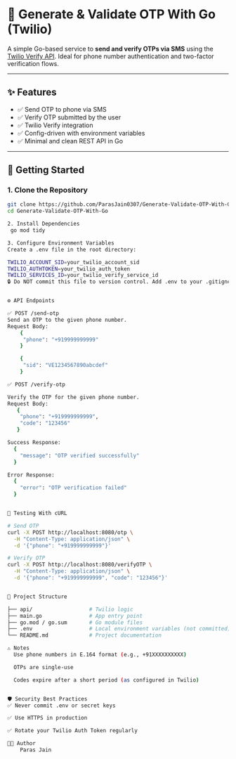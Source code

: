 # 🔐 Generate & Validate OTP With Go (Twilio)

A simple Go-based service to **send and verify OTPs via SMS** using the [Twilio Verify API](https://www.twilio.com/docs/verify). Ideal for phone number authentication and two-factor verification flows.

---

## ✨ Features

- ✅ Send OTP to phone via SMS
- ✅ Verify OTP submitted by the user
- ✅ Twilio Verify integration
- ✅ Config-driven with environment variables
- ✅ Minimal and clean REST API in Go

---

## 🚀 Getting Started

### 1. Clone the Repository

```bash
git clone https://github.com/ParasJain0307/Generate-Validate-OTP-With-Go.git
cd Generate-Validate-OTP-With-Go

2. Install Dependencies
 go mod tidy

3. Configure Environment Variables
Create a .env file in the root directory:

TWILIO_ACCOUNT_SID=your_twilio_account_sid
TWILIO_AUTHTOKEN=your_twilio_auth_token
TWILIO_SERVICES_ID=your_twilio_verify_service_id
🔒 Do NOT commit this file to version control. Add .env to your .gitignore.


⚙️ API Endpoints

✅ POST /send-otp
Send an OTP to the given phone number.
Request Body:
    {
     "phone": "+919999999999"
    }

    {
     "sid": "VE1234567890abcdef" 
    }

✅ POST /verify-otp

Verify the OTP for the given phone number.
Request Body:
   {
    "phone": "+919999999999",
    "code": "123456"
   }

Success Response:
  {
    "message": "OTP verified successfully"
  }

Error Response:
  {
    "error": "OTP verification failed"
  }


🧪 Testing With cURL

# Send OTP
curl -X POST http://localhost:8080/otp \
  -H "Content-Type: application/json" \
  -d '{"phone": "+919999999999"}'

# Verify OTP
curl -X POST http://localhost:8080/verifyOTP \
  -H "Content-Type: application/json" \
  -d '{"phone": "+919999999999", "code": "123456"}'


📁 Project Structure

├── api/                  # Twilio logic
├── main.go               # App entry point
├── go.mod / go.sum       # Go module files
├── .env                  # Local environment variables (not committed)
└── README.md             # Project documentation

⚠️ Notes
  Use phone numbers in E.164 format (e.g., +91XXXXXXXXXX)

  OTPs are single-use

  Codes expire after a short period (as configured in Twilio)


🛡️ Security Best Practices
✅ Never commit .env or secret keys

✅ Use HTTPS in production

✅ Rotate your Twilio Auth Token regularly

👨‍💻 Author
    Paras Jain

